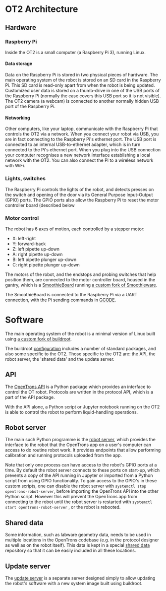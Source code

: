 
# OT2 Architecture

  ## Hardware

  ### Raspberry Pi
  
Inside the OT2 is a small computer (a Raspberry Pi 3), running Linux.

#### Data storage

Data on the Raspberry Pi is stored in two physical pieces of hardware. The main operating system of the robot is stored on an SD card in the Raspberry Pi. This SD card is read-only apart from when the robot is being updated. Customized user data is stored on a thumb-drive in one of the USB ports of the Raspberry Pi (normally the case covers this USB port so it is not visible). The OT2 camera (a webcam) is connected to another normally hidden USB port of the Raspberry Pi.

#### Networking

  Other computers, like your laptop, communicate with the Raspberry Pi that controls the OT2 via a network. When you connect your robot via USB, you are in fact connecting to the Raspberry Pi's ethernet port. The USB port is connected to an internal USB-to-ethernet adapter, which is in turn connected to the Pi's ethernet port. When you plug into the USB connection your computer recognises a new network interface establishing a local network with the OT2. You can also connect the Pi to a wireless network with WiFi.

### Lights, switches

The Raspberry Pi controls the lights of the robot, and detects presses on the switch and opening of the door via its General Purpose Input-Output (GPIO) ports. The GPIO ports also allow the Raspberry Pi to reset the motor controller board (described below

### Motor control

The robot has 6 axes of motion, each controlled by a stepper motor:
  

 - X: left-right
 - Y: forward-back
  - Z: left pipette up-down
  - A: right pipette up-down
 - B: left pipette plunger up-down
 - C: right pipette plunger up-down

  
The motors of the robot, and the endstops and probing switches that help position them, are connected to the motor controller board, housed in the gantry, which is a [SmoothieBoard](http://smoothieware.org/smoothieboard) running  [a custom fork of Smoothieware](https://github.com/Opentrons/SmoothiewareOT).

The SmoothieBoard is connected to the Raspberry Pi via a UART connection, with the Pi sending commands in [GCODE](https://en.wikipedia.org/wiki/G-code).

# Software

The main operating system of the robot is a minimal version of Linux built using [a custom fork of buildroot](https://github.com/Opentrons/buildroot).

 The buildroot [configuration](https://github.com/Opentrons/buildroot/blob/opentrons-develop/configs/ot2_defconfig) includes a number of standard packages, and also some specific to the OT2. Those specific to the OT2 are: the API, the robot server, the 'shared data' and the update server.

## API
The [OpenTrons API](https://github.com/Opentrons/opentrons/tree/edge/api) is a Python package which provides an interface to control the OT robot. Protocols are written in the protocol API, which is a part of the API package.

With the API alone, a Python script or Jupyter notebook running on the OT2 is able to control the robot to perform liquid-handling operations.

## Robot server
The main such Python programme is the [robot server](https://github.com/Opentrons/opentrons/tree/edge/robot-server), which provides the interface to the robot that the OpenTrons app on a user's computer can access to do routine robot work. It provides endpoints that allow performing calibration and running protocols uploaded from the app.

Note that only one process can have access to the robot's GPIO ports at a time. By default the robot server connects to these ports on start-up, which prevents a copy of the API running in Jupyter or imported from a Python script from using GPIO functionality. To gain access to the GPIO's in these custom scripts, one can disable the robot server with `systemctl stop opentrons-robot-server`, before importing the OpenTrons API into the other Python script. However this will prevent the OpenTrons app from connecting to the robot until the robot server is restarted with `systemctl start opentrons-robot-server` , or the robot is rebooted.

## Shared data
Some information, such as labware geometry data, needs to be used in multiple locations in the OpenTrons codebase (e.g. in the protocol designer as well as on the robot itself). This data is kept in a special [shared data](https://github.com/Opentrons/opentrons/tree/edge/shared-data) repository so that it can be easily included in all these locations.
  

## Update server
The [update server](https://github.com/Opentrons/opentrons/tree/edge/update-server) is a separate server designed simply to allow updating the robot's software with a new system image built using buildroot.
